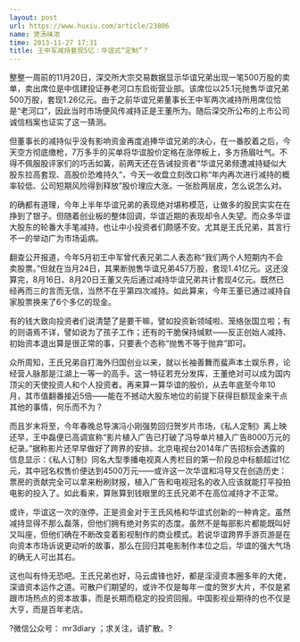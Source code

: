 ```yaml
---
layout: post
url: https://www.huxiu.com/article/23806
name: 煲汤味浓
time: 2013-11-27 17:31
title: 王中军减持套现5亿：华谊式“定制”？
---
```

整整一周前的11月20日，深交所大宗交易数据显示华谊兄弟出现一笔500万股的卖单，卖出席位是中信建投证券老河口东启街营业部。该席位以25.1元抛售华谊兄弟500万股，套现1.26亿元。由于之前华谊兄弟董事长王中军两次减持所用席位恰是“老河口”，因此当时市场便风传减持正是王董所为。随后深交所公布的上市公司诚信档案也证实了这一猜测。

但董事长的减持似乎没有影响资金再度追捧华谊兄弟的决心，在一番胶着之后，今天空方彻底缴枪，7万多手的买单将华谊股价定格在涨停板上，多方扬眉吐气。不得不佩服股评家们的巧舌如簧，前两天还在告诫投资者“华谊兄弟频遭减持疑似大股东拉高套现、高股价恐难持久”，今天一收盘立刻改口称“年内再次进行减持的概率较低、公司短期风险得到释放”股价理应大涨。一张脸两层皮，怎么说怎么对。

的确都有道理，今年上半年华谊兄弟的表现绝对堪称模范，让做多的股民实实在在挣到了银子。但随着创业板的整体回调，华谊近期的表现却令人失望。而众多华谊大股东的轮番大手笔减持，也让中小投资者们颇感不安。尤其是王氏兄弟，其言行不一的举动广为市场诟病。

翻查公开报道，今年5月初王中军曾代表兄弟二人表态称“我们两个人短期内不会卖股票。”但就在当月24日，其果断抛售华谊兄弟457万股，套现1.41亿元。这还没算完，8月16日、8月20日王董又先后通过减持华谊兄弟共计套现4亿元。既然已经再而三的言而无信，当然不在乎第四次减持。如此算来，今年王董已通过减持自家股票换来了6个多亿的现金。

有的钱大致向投资者们说清楚了是要干嘛，譬如投资新领域啦、笼络张国立啦；有的则语焉不详，譬如说为了孩子工作；还有的干脆保持缄默——反正创始人减持、初始资本退出算是很正常的事，只要表个态称“抛售不等于抛弃”即可。

众所周知，王氏兄弟自打海外归国创业以来，就以长袖善舞而蜚声本土娱乐界，论经营人脉那是江湖上一等一的高手。这一特征若充分发挥，王董绝对可以成为国内顶尖的天使投资人和个人投资者。再来算一算华谊的股价，从去年底至今年10月，其市值翻番接近5倍——能在不撼动大股东地位的前提下获得巨额现金来干点其他的事情，何乐而不为？

而且岁末将至，今年春晚总导演冯小刚强势回归贺岁片市场，《私人定制》离上映还早，王中磊便已高调宣称“影片植入广告已打破了冯导单片植入广告8000万元的纪录。”据称影片还早早做好了跨界的安排。北京电视台2014年广告招标会透露的信息显示：《私人订制》同名大型季播电视真人秀栏目的第一阶段总中标额超过1亿元，其中冠名权售价便达到4500万元——或许这一次华谊和冯导又在创造历史：票房的贡献完全可以拿来粉刷财报，植入广告和电视冠名的收入应该就能打平投拍电影的投入了。如此看来，算账算到钱眼里的王氏兄弟不在高位减持才不正常。

或许，华谊这一次的涨停，正是资金对于王氏风格和华谊式创新的一种肯定。虽然减持显得不那么磊落，但他们拥有绝对务实的态度。虽然不是每部影片都能既叫好又叫座，但他们确在不断改变着影视制作的商业模式。若说华谊跨界手游页游是在向资本市场诉说更动听的故事，那么在回归其电影制作本位之后，华谊的强大气场的确无人可出其右。

这也叫有恃无恐吧。王氏兄弟也好，马云虞锋也好，都是淫浸资本圈多年的大佬，深谙资本运作之道。可散户们期望的，或许不仅是每年一度的贺岁大片，不仅是紧跟市场热点的资本故事，而是长期而稳定的投资回报。中国影视业期待的也不仅是大亨，而是百年老店。

?微信公众号： mr3diary ；求关注，请扩散。?

